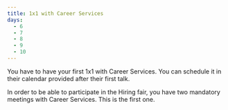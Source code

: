 ```yaml
---
title: 1x1 with Career Services
days:
  - 6
  - 7
  - 8
  - 9
  - 10
---
```



You have to have your first 1x1 with Career Services. You can schedule it in their calendar provided after their first talk.

In order to be able to participate in the Hiring fair, you have two mandatory meetings with Career Services. This is the first one.
